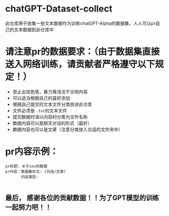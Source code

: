 # chatGPT-Dataset-collect
此仓库用于收集一些文本数据作为训练chatGPT-Alpha的数据集，人人可以pr自己的文本数据到此仓库中
# 请注意pr的数据要求：（由于数据集直接送入网络训练，请贡献者严格遵守以下规定！）
- 禁止出现色情，暴力等违法不文明内容
- 可以适当根据自己的喜好添加
- 根据自己提交的文本文件分类放进此仓库
- 文件必须是 `.txt`的文本文件
- 提交数据时请以内容的分类为文件名称
- 数据内容可以是聊天对话的形式（最好）
- 数据内容也可以是文章（注意分类放入合适的文件夹中）

# pr内容示例：
```
pr标题: 关于xxx的数据
pr内容：数据集形式: (对话/文章)
       内容类型: 
       

```
## 最后， 感谢各位的贡献数据！！为了GPT模型的训练一起努力吧！！
